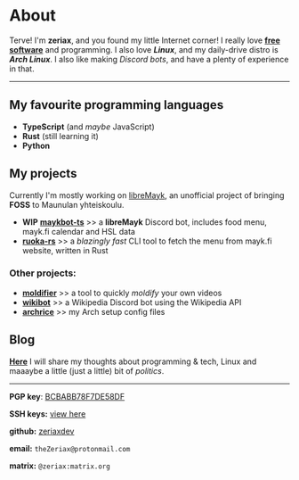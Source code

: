 # About

Terve! I'm **zeriax**, and you found my little Internet corner! I really love
**[free software](https://en.wikipedia.org/wiki/Free_software)** and programming.
I also love **_Linux_**, and my daily-drive distro is **_Arch Linux_**.
I also like making _Discord bots_, and have a plenty of experience in that.

---

## My favourite programming languages

- **TypeScript** (and _maybe_ JavaScript)
- **Rust** (still learning it)
- **Python**

## My projects

Currently I'm mostly working on [libreMayk](https://github.com/libreMayk), an unofficial project of bringing **FOSS** to Maunulan yhteiskoulu.

- **WIP** **[maykbot-ts](https://github.com/libreMayk/maykbot-ts)** >> a **libreMayk** Discord bot, includes food menu, mayk.fi calendar and HSL data
- **[ruoka-rs](https://github.com/libreMayk/ruoka-rs)** >> a _blazingly fast_ CLI tool to fetch the menu from mayk.fi website, written in Rust

### Other projects:

- **[moldifier](https://github.com/zeriaxdev/moldifier)** >> a tool to quickly _moldify_ your own videos
- **[wikibot](https://github.com/zeriaxdev/wikibot)** >> a Wikipedia Discord bot using the Wikipedia API
- **[archrice](https://github.com/zeriaxdev/archrice)** >> my Arch setup config files

## Blog

**[Here](blog)** I will share my thoughts about programming & tech, Linux and maaaybe a little (just a little) bit of _politics_.

---

**PGP key**: [BCBABB78F7DE58DF](storage/zeriax.asc)

**SSH keys:** [view here](storage/sshpub.txt)

**github:** [zeriaxdev](https://github.com/zeriaxdev)

**email:** `theZeriax@protonmail.com`

**matrix:** `@zeriax:matrix.org`
